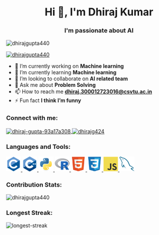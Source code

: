 <h1 align="center">Hi 👋, I'm Dhiraj Kumar</h1>
<h3 align="center">I'm passionate about AI</h3>

<p align="left"> 
  <img src="https://komarev.com/ghpvc/?username=dhirajgupta440&label=Profile%20views&color=0e75b6&style=flat" alt="dhirajgupta440" /> 
</p>

<p align="left"> 
  <a href="https://github.com/ryo-ma/github-profile-trophy">
    <img src="https://github-profile-trophy.vercel.app/?username=dhirajgupta440" alt="dhirajgupta440" />
  </a> 
</p>

- 🔭 I’m currently working on **Machine learning**
- 🌱 I’m currently learning **Machine learning**
- 👯 I’m looking to collaborate on **AI related team**
- 💬 Ask me about **Problem Solving**
- 📫 How to reach me **dhiraj.300012723016@csvtu.ac.in**
- ⚡ Fun fact **I think I’m funny**

<h3 align="left">Connect with me:</h3>
<p align="left">
  <a href="https://linkedin.com/in/dhiraj-gupta-93a17a308" target="blank">
    <img align="center" src="https://raw.githubusercontent.com/rahuldkjain/github-profile-readme-generator/master/src/images/icons/Social/linked-in-alt.svg" alt="dhiraj-gupta-93a17a308" height="30" width="40" />
  </a>
  <a href="https://www.hackerrank.com/profile/dhirajg424" target="blank">
    <img align="center" src="https://raw.githubusercontent.com/rahuldkjain/github-profile-readme-generator/master/src/images/icons/Social/hackerrank.svg" alt="dhirajg424" height="30" width="40" />
  </a>
</p>

<h3 align="left">Languages and Tools:</h3>
<p align="left">
  <a href="https://www.cprogramming.com/" target="_blank" rel="noreferrer">
    <img src="https://raw.githubusercontent.com/devicons/devicon/master/icons/c/c-original.svg" alt="c" width="40" height="40"/> 
  </a>
  <a href="https://www.w3schools.com/cpp/" target="_blank" rel="noreferrer">
    <img src="https://raw.githubusercontent.com/devicons/devicon/master/icons/cplusplus/cplusplus-original.svg" alt="cplusplus" width="40" height="40"/> 
  </a>
  <a href="https://www.python.org" target="_blank" rel="noreferrer">
    <img src="https://raw.githubusercontent.com/devicons/devicon/master/icons/python/python-original.svg" alt="python" width="40" height="40"/> 
  </a>
  <a href="https://www.r-project.org/" target="_blank" rel="noreferrer">
    <img src="https://raw.githubusercontent.com/devicons/devicon/master/icons/r/r-original.svg" alt="r" width="40" height="40"/>
  </a>
  <a href="https://www.w3schools.com/html/" target="_blank" rel="noreferrer">
    <img src="https://raw.githubusercontent.com/devicons/devicon/master/icons/html5/html5-original.svg" alt="html" width="40" height="40"/>
  </a>
  <a href="https://www.w3schools.com/css/" target="_blank" rel="noreferrer">
    <img src="https://raw.githubusercontent.com/devicons/devicon/master/icons/css3/css3-original.svg" alt="css" width="40" height="40"/>
  </a>
  <a href="https://www.javascript.com/" target="_blank" rel="noreferrer">
    <img src="https://raw.githubusercontent.com/devicons/devicon/master/icons/javascript/javascript-original.svg" alt="javascript" width="40" height="40"/>
  </a>
  <a href="https://www.mysql.com/" target="_blank" rel="noreferrer">
    <img src="https://raw.githubusercontent.com/devicons/devicon/master/icons/mysql/mysql-original.svg" alt="mysql" width="40" height="40"/>
  </a>
</p>

<h3 align="left">Contribution Stats:</h3>
<p align="left">
  <img src="https://github-readme-stats.vercel.app/api?username=dhirajgupta440&show_icons=true&count_private=true&hide_title=true&hide=prs&hide_border=true" alt="dhirajgupta440" />
</p>


<h3 align="left">Longest Streak:</h3>
<p align="left">
  <img src="https://github-readme-streak-stats.herokuapp.com/?user=dhirajgupta440&hide_border=true&card_width=400" alt="longest-streak" /> 
</p>
 

